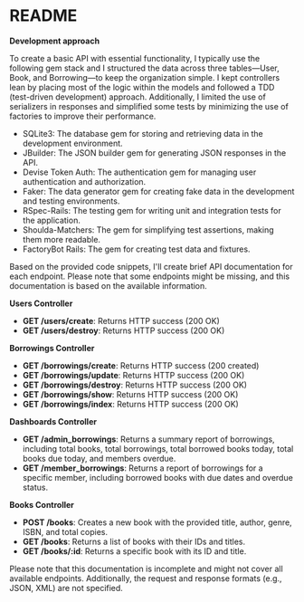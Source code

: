 # README

**Development approach**

To create a basic API with essential functionality, I typically use the following gem stack and I structured the data across three tables—User, Book, and Borrowing—to keep the organization simple. I kept controllers lean by placing most of the logic within the models and followed a TDD (test-driven development) approach. Additionally, I limited the use of serializers in responses and simplified some tests by minimizing the use of factories to improve their performance.

* SQLite3: The database gem for storing and retrieving data in the development environment.
* JBuilder: The JSON builder gem for generating JSON responses in the API.
* Devise Token Auth: The authentication gem for managing user authentication and authorization.
* Faker: The data generator gem for creating fake data in the development and testing environments.
* RSpec-Rails: The testing gem for writing unit and integration tests for the application.
* Shoulda-Matchers: The gem for simplifying test assertions, making them more readable.
* FactoryBot Rails: The gem for creating test data and fixtures.


Based on the provided code snippets, I'll create brief API documentation for each endpoint. Please note that some endpoints might be missing, and this documentation is based on the available information.

**Users Controller**

* **GET /users/create**: Returns HTTP success (200 OK)
* **GET /users/destroy**: Returns HTTP success (200 OK)

**Borrowings Controller**

* **GET /borrowings/create**: Returns HTTP success (200 created)
* **GET /borrowings/update**: Returns HTTP success (200 OK)
* **GET /borrowings/destroy**: Returns HTTP success (200 OK)
* **GET /borrowings/show**: Returns HTTP success (200 OK)
* **GET /borrowings/index**: Returns HTTP success (200 OK)

**Dashboards Controller**

* **GET /admin_borrowings**: Returns a summary report of borrowings, including total books, total borrowings, total borrowed books today, total books due today, and members overdue.
* **GET /member_borrowings**: Returns a report of borrowings for a specific member, including borrowed books with due dates and overdue status.

**Books Controller**

* **POST /books**: Creates a new book with the provided title, author, genre, ISBN, and total copies.
* **GET /books**: Returns a list of books with their IDs and titles.
* **GET /books/:id**: Returns a specific book with its ID and title.

Please note that this documentation is incomplete and might not cover all available endpoints. Additionally, the request and response formats (e.g., JSON, XML) are not specified.
